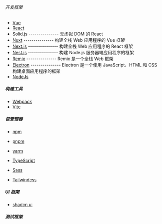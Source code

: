 ###### 开发框架

- [Vue](https://cn.vuejs.org/)
- [React](https://react.dev/)
- [Solid.js](https://www.solidjs.com/) --------------- 无虚拟 DOM 的 React
- [Nuxt](https://nuxt.com/) --------------- 构建全栈 Web 应用程序的 Vue 框架
- [Next.js](https://nextjs.org/) --------------- 构建全栈 Web 应用程序的 React 框架
- [Nest.js](https://nestjs.com/) --------------- 构建 Node.js 服务器端应用程序的框架
- [Remix](https://remix.run/) --------------- Remix 是一个全栈 Web 框架
- [Electron](https://www.electronjs.org/) --------------- Electron 是一个使用 JavaScript、HTML 和 CSS 构建桌面应用程序的框架
- [NodeJs](https://nodejs.org/)

##### 构建工具

- [Webpack](https://webpack.js.org/)
- [Vite](https://vitejs.cn/)

##### 包管理器

- [npm](https://www.npmjs.com/)
- [pnpm](https://pnpm.io/)
- [yarm](https://yarnpkg.com/)

- [TypeScript](https://www.typescriptlang.org/)
- [Sass](https://sass-lang.com/guide)
- [Tailwindcss](https://tailwindcss.com/)

##### UI 框架

- [shadcn ui](https://ui.shadcn.com/)

##### 测试框架
